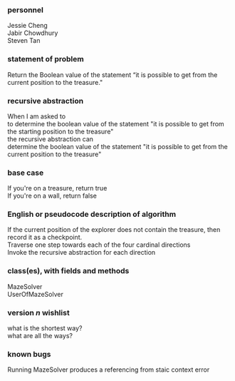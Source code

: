 ### personnel
Jessie Cheng </br>
Jabir Chowdhury </br>
Steven Tan

### statement of problem

Return the Boolean value of the statement “it is possible to get from the current position to the treasure."

### recursive abstraction
When I am asked to  </br>
  to determine the boolean value of the statement "it is possible to get from the starting position to the treasure" </br>
the recursive abstraction can  </br>
  determine the boolean value of the statement "it is possible to get from the current position to the treasure" </br>

### base case
If you're on a treasure, return true  </br>
If you're on a wall, return false  </br>


### English or pseudocode description of algorithm
If the current position of the explorer does not contain the treasure, then record it as a checkpoint. <br>
Traverse one step towards each of the four cardinal directions <br>
Invoke the recursive abstraction for each direction <br>

### class(es), with fields and methods
MazeSolver</br>
UserOfMazeSolver</br>

### version *n* wishlist
what is the shortest way? </br>
what are all the ways?

### known bugs
Running MazeSolver produces a referencing from staic context error


